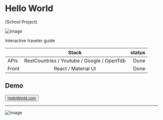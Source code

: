 # Hello World
(School Project)

![image](https://drive.google.com/uc?export=view&id=17TT4VjJvCyxIFNiq7zlFkQWgwVZKvR6N)

Interactive traveler guide

|         | Stack           | status  |
| ------- |:-------------:| -------:|
| APIs    | RestCountries / Youtube / Google / OpenTdb | Done   |
| Front   | React / Material UI | Done   |

## Demo
<button>[HelloWorld.com](https://wcshelloworld.herokuapp.com/)</button>



***

![image](https://drive.google.com/uc?export=view&id=1913oZeBZPBNiUuk8gu3ZSbLBA2l_VQtG)
